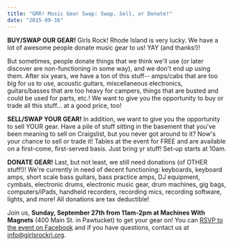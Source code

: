 ```yaml
---
title: "GRR! Music Gear Swap: Swap, Sell, or Donate!"
date: "2015-09-16"
---
```


**BUY/SWAP OUR GEAR!** Girls Rock! Rhode Island is very lucky. We have a lot of awesome people donate music gear to us! YAY (and thanks!)!

But sometimes, people donate things that we think we'll use (or later discover are non-functioning in some way), and we don't end up using them. After six years, we have a ton of this stuff-- amps/cabs that are too big for us to use, acoustic guitars, miscellaneous electronics, guitars/basses that are too heavy for campers, things that are busted and could be used for parts, etc.! We want to give you the opportunity to buy or trade all this stuff... at a good price, too!

**SELL/SWAP YOUR GEAR!** In addition, we want to give you the opportunity to sell YOUR gear. Have a pile of stuff sitting in the basement that you've been meaning to sell on Craigslist, but you never got around to it? Now's your chance to sell or trade it! Tables at the event for FREE and are available on a first-come, first-served basis. Just bring yr stuff! Set-up starts at 10am.

**DONATE GEAR!** Last, but not least, we still need donations (of OTHER stuff!)! We're currently in need of decent functioning: keyboards, keyboard amps, short scale bass guitars, bass practice amps, DJ equipment, cymbals, electronic drums, electronic music gear, drum machines, gig bags, computers/iPads, handheld recorders, recording mics, recording software, lights, and more! All donations are tax deductible!

Join us, **Sunday, September 27th from 11am-2pm at Machines With Magnets** (400 Main St. in Pawtucket) to get your gear on! You can [RSVP to the event on Facebook](https://www.facebook.com/events/417662928434000/) and if you have questions, contact us at info@girlsrockri.org.
